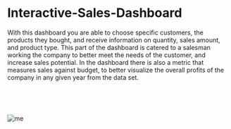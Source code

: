# Interactive-Sales-Dashboard
With this dashboard you are able to choose specific customers, the products they bought, and receive information on quantity, sales amount, and product type. This part of the dashboard is catered to a salesman working the company to better meet the needs of the customer, and increase sales potential. In the dashboard there is also a metric that measures sales against budget, to better visualize the overall profits of the company in any given year from the data set.
<pre>



</pre>
![me](https://github.com/snakemint/Interactive-Sales-Dashboard/blob/main/SalesDashboard.gif)
